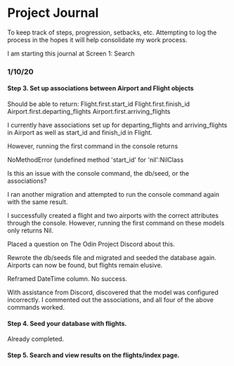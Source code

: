 # Project Journal

To keep track of steps, progression, setbacks, etc. Attempting to log the process in the hopes it will help consolidate my work process.

I am starting this journal at Screen 1: Search

### 1/10/20
#### Step 3. Set up associations between Airport and Flight objects

Should be able to return:
 Flight.first.start_id
 Flight.first.finish_id
 Airport.first.departing_flights
 Airport.first.arriving_flights

I currently have associations set up for departing_flights and arriving_flights in Airport as well as start_id and finish_id in Flight.

However, running the first command in the console returns

NoMethodError (undefined method 'start_id' for 'nil':NilClass

Is this an issue with the console command, the db/seed, or the associations?

I ran another migration and attempted to run the console command again with the same result.

I successfully created a flight and two airports with the correct attributes through the console. However, running the first command on these models only returns Nil.

Placed a question on The Odin Project Discord about this.

Rewrote the db/seeds file and migrated and seeded the database again. Airports can now be found, but flights remain elusive.

Reframed DateTime column. No success.

With assistance from Discord, discovered that the model was configured incorrectly. I commented out the associations, and all four of the above commands worked.

#### Step 4. Seed your database with flights.

Already completed.

#### Step 5. Search and view results on the flights/index page.
